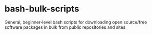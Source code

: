 bash-bulk-scripts
=================

General, beginner-level bash scripts for downloading open source/free software packages in bulk from public repositories and sites.